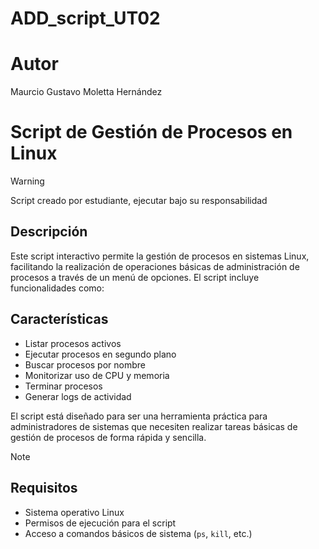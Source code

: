 # ADD_script_UT02

# Autor
Maurcio Gustavo Moletta Hernández

# Script de Gestión de Procesos en Linux
> [!WARNING]
> Script creado por estudiante, ejecutar bajo su responsabilidad

## Descripción
Este script interactivo permite la gestión de procesos en sistemas Linux, facilitando la realización de operaciones básicas de administración de procesos a través de un menú de opciones. El script incluye funcionalidades como:

## Características

- Listar procesos activos
- Ejecutar procesos en segundo plano
- Buscar procesos por nombre
- Monitorizar uso de CPU y memoria
- Terminar procesos
- Generar logs de actividad

El script está diseñado para ser una herramienta práctica para administradores de sistemas que necesiten realizar tareas básicas de gestión de procesos de forma rápida y sencilla.



> [!NOTE]
>## Requisitos
>- Sistema operativo Linux
>- Permisos de ejecución para el script
>- Acceso a comandos básicos de sistema (`ps`, `kill`, etc.)
